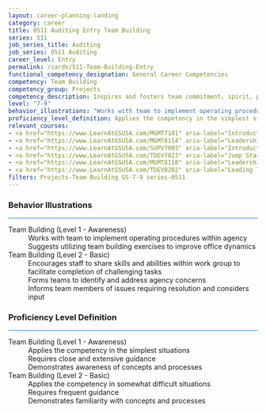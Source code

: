 ```yaml
---
layout: career-planning-landing
category: career
title: 0511 Auditing Entry Team Building
series: 511
job_series_title: Auditing
job_series: 0511 Auditing
career_level: Entry
permalink: /cards/511-Team-Building-Entry
functional_competency_designation: General Career Competencies
competency: Team Building
competency_group: Projects
competency_description: Inspires and fosters team commitment, spirit, pride, and trust; facilitates cooperation and motivates team members to accomplish group goals
level: "7-9"
behavior_illustrations: "Works with team to implement operating procedures within agency ? Suggests utilizing team building exercises to improve office dynamics ? Encourages staff to share skills and abilities within work group to facilitate completion of challenging tasks ? Forms teams to identify and address agency concerns ? Informs team members of issues requiring resolution and considers input"
proficiency_level_definition: Applies the competency in the simplest situations ? Requires close and extensive guidance ? Demonstrates awareness of concepts and processes ? Applies the competency in somewhat difficult situations ? Requires frequent guidance ? Demonstrates familiarity with concepts and processes 
relevant_courses: 
- <a href="https://www.LearnAtGSUSA.com/MGMT7101" aria-label="Introduction to Management (MGMT7099), GSU - https://www.LearnAtGSUSA.com/MGMT7101">Introduction to Management (MGMT7099), GSU</a>
- <a href="https://www.LearnAtGSUSA.com/MGMT8114" aria-label="Leadership Communication (MGMT8112), GSU - https://www.LearnAtGSUSA.com/MGMT8114">Leadership Communication (MGMT8112), GSU</a>
- <a href="https://www.LearnAtGSUSA.com/SUPV7003" aria-label="Introduction to Supervision (SUPV7001), GSU - https://www.LearnAtGSUSA.com/SUPV7003">Introduction to Supervision (SUPV7001), GSU</a>
- <a href="https://www.LearnAtGSUSA.com/TDEV7023" aria-label="Jump Starting High Performance Teams&#58; The Fundamentals (TDEV7021), GSU - https://www.LearnAtGSUSA.com/TDEV7023">Jump Starting High Performance Teams&#58; The Fundamentals (TDEV7021), GSU</a>
- <a href="https://www.LearnAtGSUSA.com/MGMT8118" aria-label="Leadership Communication (MGMT8112), GSU - https://www.LearnAtGSUSA.com/MGMT8118">Leadership Communication (MGMT8112), GSU</a>
- <a href="https://www.LearnAtGSUSA.com/TDEV8202" aria-label="Leading Teams and Groups (TDEV8200), GSU - https://www.LearnAtGSUSA.com/TDEV8202">Leading Teams and Groups (TDEV8200), GSU</a>
filters: Projects-Team-Building GS-7-9 series-0511
---
```


<div class="desktop:grid-col-6 margin-y-3">
  <div class="border-top-2 bg-white padding-3 shadow-5 height-full members-hover border-1px button-border border-top-blue radius-lg card-text-color">
    <h3>Behavior Illustrations</h3>
    <hr style="background-color: #1b74e0 !important;"/>
    <dl class="text-base card-content-color"><dt>Team Building (Level 1 - Awareness)</dt><dd>Works with team to implement operating procedures within agency </dd><dd> Suggests utilizing team building exercises to improve office dynamics</dd><dt>Team Building (Level 2 - Basic)</dt><dd>Encourages staff to share skills and abilities within work group to facilitate completion of challenging tasks </dd><dd> Forms teams to identify and address agency concerns </dd><dd> Informs team members of issues requiring resolution and considers input</dd></dl>
  </div>
</div>
<div class="desktop:grid-col-6 margin-y-3">
  <div class="border-top-2 bg-white padding-3 shadow-5 height-full members-hover border-1px button-border border-top-blue radius-lg card-text-color">
    <h3>Proficiency Level Definition</h3>
     <hr style="background-color: #1b74e0 !important;"/>
    <dl class="text-base card-content-color"><dt>Team Building (Level 1 - Awareness)</dt><dd>Applies the competency in the simplest situations </dd><dd> Requires close and extensive guidance </dd><dd> Demonstrates awareness of concepts and processes</dd><dt>Team Building (Level 2 - Basic)</dt><dd>Applies the competency in somewhat difficult situations </dd><dd> Requires frequent guidance </dd><dd> Demonstrates familiarity with concepts and processes </dd></dl>
  </div>
</div>